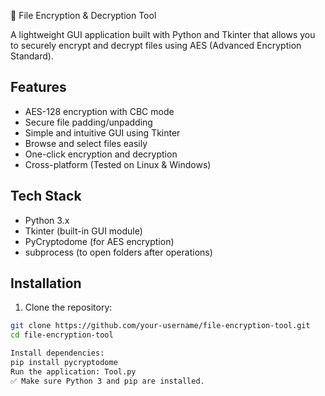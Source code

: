 🔐 File Encryption & Decryption Tool

A lightweight GUI application built with Python and Tkinter that allows you to securely encrypt and decrypt files using AES (Advanced Encryption Standard).

## Features

- AES-128 encryption with CBC mode
- Secure file padding/unpadding
- Simple and intuitive GUI using Tkinter
- Browse and select files easily
- One-click encryption and decryption
- Cross-platform (Tested on Linux & Windows)

## Tech Stack

- Python 3.x
- Tkinter (built-in GUI module)
- PyCryptodome (for AES encryption)
- subprocess (to open folders after operations)

## Installation

1. Clone the repository:

```bash
git clone https://github.com/your-username/file-encryption-tool.git
cd file-encryption-tool

Install dependencies:
pip install pycryptodome
Run the application: Tool.py
✅ Make sure Python 3 and pip are installed.
